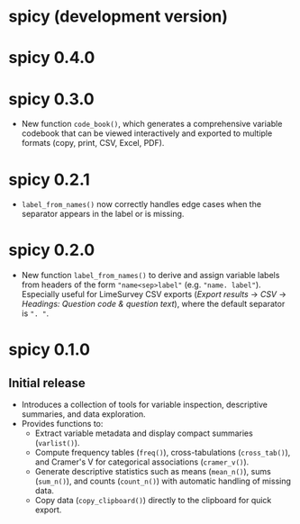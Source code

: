 # spicy (development version)

# spicy 0.4.0

# spicy 0.3.0

* New function `code_book()`, which generates a comprehensive variable
  codebook that can be viewed interactively and exported to multiple
  formats (copy, print, CSV, Excel, PDF).

# spicy 0.2.1

* `label_from_names()` now correctly handles edge cases when the
  separator appears in the label or is missing.

# spicy 0.2.0

* New function `label_from_names()` to derive and assign variable labels
  from headers of the form `"name<sep>label"` (e.g. `"name. label"`).
  Especially useful for LimeSurvey CSV exports (*Export results* →
  *CSV* → *Headings: Question code & question text*), where the default
  separator is `". "`.

# spicy 0.1.0

## Initial release

* Introduces a collection of tools for variable inspection, descriptive
  summaries, and data exploration.
* Provides functions to:
  - Extract variable metadata and display compact summaries (`varlist()`).
  - Compute frequency tables (`freq()`), cross-tabulations (`cross_tab()`),
    and Cramer's V for categorical associations (`cramer_v()`).
  - Generate descriptive statistics such as means (`mean_n()`), sums
    (`sum_n()`), and counts (`count_n()`) with automatic handling of
    missing data.
  - Copy data (`copy_clipboard()`) directly to the clipboard for quick export.
